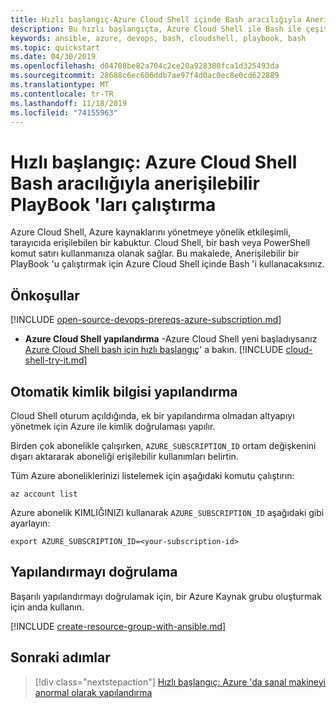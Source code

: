 ```yaml
---
title: Hızlı başlangıç-Azure Cloud Shell içinde Bash aracılığıyla Anerişilebilir PlayBook 'lar çalıştırma
description: Bu hızlı başlangıçta, Azure Cloud Shell ile Bash ile çeşitli görevleri nasıl gerçekleştirebileceğinizi öğrenin
keywords: ansible, azure, devops, bash, cloudshell, playbook, bash
ms.topic: quickstart
ms.date: 04/30/2019
ms.openlocfilehash: d04708be82a704c2ce20a928380fca1d325493da
ms.sourcegitcommit: 28688c6ec606ddb7ae97f4d0ac0ec8e0cd622889
ms.translationtype: MT
ms.contentlocale: tr-TR
ms.lasthandoff: 11/18/2019
ms.locfileid: "74155963"
---
```

# <a name="quickstart-run-ansible-playbooks-via-bash-in-azure-cloud-shell"></a>Hızlı başlangıç: Azure Cloud Shell Bash aracılığıyla anerişilebilir PlayBook 'ları çalıştırma

Azure Cloud Shell, Azure kaynaklarını yönetmeye yönelik etkileşimli, tarayıcıda erişilebilen bir kabuktur. Cloud Shell, bir bash veya PowerShell komut satırı kullanmanıza olanak sağlar. Bu makalede, Anerişilebilir bir PlayBook 'u çalıştırmak için Azure Cloud Shell içinde Bash 'i kullanacaksınız.

## <a name="prerequisites"></a>Önkoşullar

[!INCLUDE [open-source-devops-prereqs-azure-subscription.md](../../includes/open-source-devops-prereqs-azure-subscription.md)]
- **Azure Cloud Shell yapılandırma** -Azure Cloud Shell yeni başladıysanız [Azure Cloud Shell bash için hızlı başlangıç](https://docs.microsoft.com/azure/cloud-shell/quickstart)' a bakın.
[!INCLUDE [cloud-shell-try-it.md](../../includes/cloud-shell-try-it.md)]

## <a name="automatic-credential-configuration"></a>Otomatik kimlik bilgisi yapılandırma

Cloud Shell oturum açıldığında, ek bir yapılandırma olmadan altyapıyı yönetmek için Azure ile kimlik doğrulaması yapılır. 

Birden çok abonelikle çalışırken, `AZURE_SUBSCRIPTION_ID` ortam değişkenini dışarı aktararak aboneliği erişilebilir kullanımları belirtin. 

Tüm Azure aboneliklerinizi listelemek için aşağıdaki komutu çalıştırın:

```azurecli-interactive
az account list
```

Azure abonelik KIMLIĞINIZI kullanarak `AZURE_SUBSCRIPTION_ID` aşağıdaki gibi ayarlayın:

```azurecli-interactive
export AZURE_SUBSCRIPTION_ID=<your-subscription-id>
```

## <a name="verify-the-configuration"></a>Yapılandırmayı doğrulama
Başarılı yapılandırmayı doğrulamak için, bir Azure Kaynak grubu oluşturmak için anda kullanın.

[!INCLUDE [create-resource-group-with-ansible.md](../../includes/ansible-snippet-create-resource-group.md)]

## <a name="next-steps"></a>Sonraki adımlar

> [!div class="nextstepaction"] 
> [Hızlı başlangıç: Azure 'da sanal makineyi anormal olarak yapılandırma](/azure/virtual-machines/linux/ansible-create-vm)